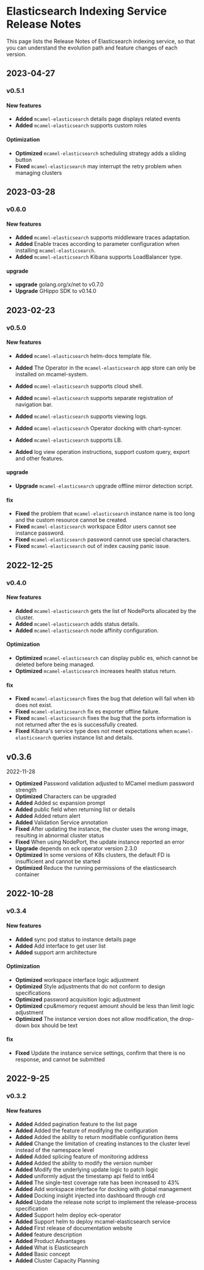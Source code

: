 # Elasticsearch Indexing Service Release Notes

This page lists the Release Notes of Elasticsearch indexing service, so that you can understand the evolution path and feature changes of each version.

## 2023-04-27

### v0.5.1

#### New features

- **Added** `mcamel-elasticsearch` details page displays related events
- **Added** `mcamel-elasticsearch` supports custom roles

#### Optimization

- **Optimized** `mcamel-elasticsearch` scheduling strategy adds a sliding button
- **Fixed** `mcamel-elasticsearch` may interrupt the retry problem when managing clusters

## 2023-03-28

### v0.6.0

#### New features

- **Added** `mcamel-elasticsearch` supports middleware traces adaptation.
- **Added** Enable traces according to parameter configuration when installing `mcamel-elasticsearch`.
- **Added** `mcamel-elasticsearch` Kibana supports LoadBalancer type.

#### upgrade

- **upgrade** golang.org/x/net to v0.7.0
- **Upgrade** GHippo SDK to v0.14.0

## 2023-02-23

### v0.5.0

#### New features

- **Added** `mcamel-elasticsearch` helm-docs template file.
- **Added** The Operator in the `mcamel-elasticsearch` app store can only be installed on mcamel-system.
- **Added** `mcamel-elasticsearch` supports cloud shell.
- **Added** `mcamel-elasticsearch` supports separate registration of navigation bar.
- **Added** `mcamel-elasticsearch` supports viewing logs.
- **Added** `mcamel-elasticsearch` Operator docking with chart-syncer.
- **Added** `mcamel-elasticsearch` supports LB.

- **Added** log view operation instructions, support custom query, export and other features.

#### upgrade

- **Upgrade** `mcamel-elasticsearch` upgrade offline mirror detection script.

#### fix

- **Fixed** the problem that `mcamel-elasticsearch` instance name is too long and the custom resource cannot be created.
- **Fixed** `mcamel-elasticsearch` workspace Editor users cannot see instance password.
- **Fixed** `mcamel-elasticsearch` password cannot use special characters.
- **Fixed** `mcamel-elasticsearch` out of index causing panic issue.

## 2022-12-25

### v0.4.0

#### New features

- **Added** `mcamel-elasticsearch` gets the list of NodePorts allocated by the cluster.
- **Added** `mcamel-elasticsearch` adds status details.
- **Added** `mcamel-elasticsearch` node affinity configuration.

#### Optimization

- **Optimized** `mcamel-elasticsearch` can display public es, which cannot be deleted before being managed.
- **Optimized** `mcamel-elasticsearch` increases health status return.

#### fix

- **Fixed** `mcamel-elasticsearch` fixes the bug that deletion will fail when kb does not exist.
- **Fixed** `mcamel-elasticsearch` fix es exporter offline failure.
- **Fixed** `mcamel-elasticsearch` fixes the bug that the ports information is not returned after the es is successfully created.
- **Fixed** Kibana's service type does not meet expectations when `mcamel-elasticsearch` queries instance list and details.

## v0.3.6

2022-11-28

- **Optimized** Password validation adjusted to MCamel medium password strength
- **Optimized** Characters can be upgraded
- **Added** Added sc expansion prompt
- **Added** public field when returning list or details
- **Added** Added return alert
- **Added** Validation Service annotation
- **Fixed** After updating the instance, the cluster uses the wrong image, resulting in abnormal cluster status
- **Fixed** When using NodePort, the update instance reported an error
- **Upgrade** depends on eck operator version 2.3.0
- **Optimized** In some versions of K8s clusters, the default FD is insufficient and cannot be started
- **Optimized** Reduce the running permissions of the elasticsearch container

## 2022-10-28

### v0.3.4

#### New features

- **Added** sync pod status to instance details page
- **Added** Add interface to get user list
- **Added** support arm architecture

#### Optimization

- **Optimized** workspace interface logic adjustment
- **Optimized** Style adjustments that do not conform to design specifications
- **Optimized** password acquisition logic adjustment
- **Optimized** cpu&memory request amount should be less than limit logic adjustment
- **Optimized** The instance version does not allow modification, the drop-down box should be text

#### fix

- **Fixed** Update the instance service settings, confirm that there is no response, and cannot be submitted

## 2022-9-25

### v0.3.2

#### New features

- **Added** Added pagination feature to the list page
- **Added** Added the feature of modifying the configuration
- **Added** Added the ability to return modifiable configuration items
- **Added** Change the limitation of creating instances to the cluster level instead of the namespace level
- **Added** Added splicing feature of monitoring address
- **Added** Added the ability to modify the version number
- **Added** Modify the underlying update logic to patch logic
- **Added** uniformly adjust the timestamp api field to int64
- **Added** The single-test coverage rate has been increased to 43%
- **Added** Add workspace interface for docking with global management
- **Added** Docking insight injected into dashboard through crd
- **Added** Update the release note script to implement the release-process specification
- **Added** Support helm deploy eck-operator
- **Added** Support helm to deploy mcamel-elasticsearch service
- **Added** First release of documentation website
- **Added** feature description
- **Added** Product Advantages
- **Added** What is Elasticsearch
- **Added** Basic concept
- **Added** Cluster Capacity Planning